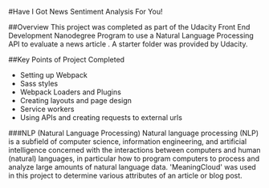 #Have I Got News Sentiment Analysis For You!

##Overview
This project was completed as part of the Udacity Front End Development Nanodegree Program to use a Natural Language Processing API to evaluate a news article . A starter folder was provided by Udacity.

##Key Points of Project Completed

- Setting up Webpack
- Sass styles
- Webpack Loaders and Plugins
- Creating layouts and page design
- Service workers
- Using APIs and creating requests to external urls

###NLP (Natural Language Processing)
Natural language processing (NLP) is a subfield of computer science, information engineering, and artificial intelligence concerned with the interactions between computers and human (natural) languages, in particular how to program computers to process and analyze large amounts of natural language data.
'MeaningCloud' was used in this project to determine various attributes of an article or blog post.



